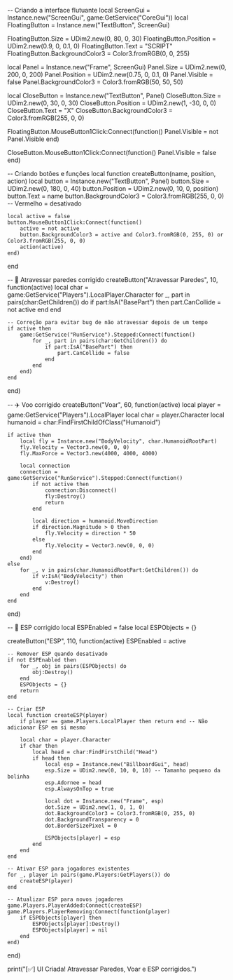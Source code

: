 -- Criando a interface flutuante
local ScreenGui = Instance.new("ScreenGui", game:GetService("CoreGui"))
local FloatingButton = Instance.new("TextButton", ScreenGui)

FloatingButton.Size = UDim2.new(0, 80, 0, 30)
FloatingButton.Position = UDim2.new(0.9, 0, 0.1, 0)
FloatingButton.Text = "SCRIPT"
FloatingButton.BackgroundColor3 = Color3.fromRGB(0, 0, 255)

local Panel = Instance.new("Frame", ScreenGui)
Panel.Size = UDim2.new(0, 200, 0, 200)
Panel.Position = UDim2.new(0.75, 0, 0.1, 0)
Panel.Visible = false
Panel.BackgroundColor3 = Color3.fromRGB(50, 50, 50)

local CloseButton = Instance.new("TextButton", Panel)
CloseButton.Size = UDim2.new(0, 30, 0, 30)
CloseButton.Position = UDim2.new(1, -30, 0, 0)
CloseButton.Text = "X"
CloseButton.BackgroundColor3 = Color3.fromRGB(255, 0, 0)

FloatingButton.MouseButton1Click:Connect(function()
    Panel.Visible = not Panel.Visible
end)

CloseButton.MouseButton1Click:Connect(function()
    Panel.Visible = false
end)

-- Criando botões e funções
local function createButton(name, position, action)
    local button = Instance.new("TextButton", Panel)
    button.Size = UDim2.new(0, 180, 0, 40)
    button.Position = UDim2.new(0, 10, 0, position)
    button.Text = name
    button.BackgroundColor3 = Color3.fromRGB(255, 0, 0) -- Vermelho = desativado

    local active = false
    button.MouseButton1Click:Connect(function()
        active = not active
        button.BackgroundColor3 = active and Color3.fromRGB(0, 255, 0) or Color3.fromRGB(255, 0, 0)
        action(active)
    end)
end

-- 🔰 Atravessar paredes corrigido
createButton("Atravessar Paredes", 10, function(active)
    local char = game:GetService("Players").LocalPlayer.Character
    for _, part in pairs(char:GetChildren()) do
        if part:IsA("BasePart") then
            part.CanCollide = not active
        end
    end

    -- Correção para evitar bug de não atravessar depois de um tempo
    if active then
        game:GetService("RunService").Stepped:Connect(function()
            for _, part in pairs(char:GetChildren()) do
                if part:IsA("BasePart") then
                    part.CanCollide = false
                end
            end
        end)
    end
end)

-- ✈️ Voo corrigido
createButton("Voar", 60, function(active)
    local player = game:GetService("Players").LocalPlayer
    local char = player.Character
    local humanoid = char:FindFirstChildOfClass("Humanoid")

    if active then
        local fly = Instance.new("BodyVelocity", char.HumanoidRootPart)
        fly.Velocity = Vector3.new(0, 0, 0)
        fly.MaxForce = Vector3.new(4000, 4000, 4000)

        local connection
        connection = game:GetService("RunService").Stepped:Connect(function()
            if not active then
                connection:Disconnect()
                fly:Destroy()
                return
            end

            local direction = humanoid.MoveDirection
            if direction.Magnitude > 0 then
                fly.Velocity = direction * 50
            else
                fly.Velocity = Vector3.new(0, 0, 0)
            end
        end)
    else
        for _, v in pairs(char.HumanoidRootPart:GetChildren()) do
            if v:IsA("BodyVelocity") then
                v:Destroy()
            end
        end
    end
end)

-- 👀 ESP corrigido
local ESPEnabled = false
local ESPObjects = {}

createButton("ESP", 110, function(active)
    ESPEnabled = active

    -- Remover ESP quando desativado
    if not ESPEnabled then
        for _, obj in pairs(ESPObjects) do
            obj:Destroy()
        end
        ESPObjects = {}
        return
    end

    -- Criar ESP
    local function createESP(player)
        if player == game.Players.LocalPlayer then return end -- Não adicionar ESP em si mesmo

        local char = player.Character
        if char then
            local head = char:FindFirstChild("Head")
            if head then
                local esp = Instance.new("BillboardGui", head)
                esp.Size = UDim2.new(0, 10, 0, 10) -- Tamanho pequeno da bolinha
                esp.Adornee = head
                esp.AlwaysOnTop = true

                local dot = Instance.new("Frame", esp)
                dot.Size = UDim2.new(1, 0, 1, 0)
                dot.BackgroundColor3 = Color3.fromRGB(0, 255, 0)
                dot.BackgroundTransparency = 0
                dot.BorderSizePixel = 0

                ESPObjects[player] = esp
            end
        end
    end

    -- Ativar ESP para jogadores existentes
    for _, player in pairs(game.Players:GetPlayers()) do
        createESP(player)
    end

    -- Atualizar ESP para novos jogadores
    game.Players.PlayerAdded:Connect(createESP)
    game.Players.PlayerRemoving:Connect(function(player)
        if ESPObjects[player] then
            ESPObjects[player]:Destroy()
            ESPObjects[player] = nil
        end
    end)
end)

print("[✅] UI Criada! Atravessar Paredes, Voar e ESP corrigidos.")
